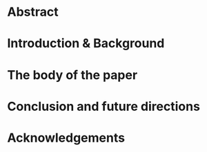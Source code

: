 # Abstract

# Introduction & Background

# The body of the paper

# Conclusion and future directions

# Acknowledgements
